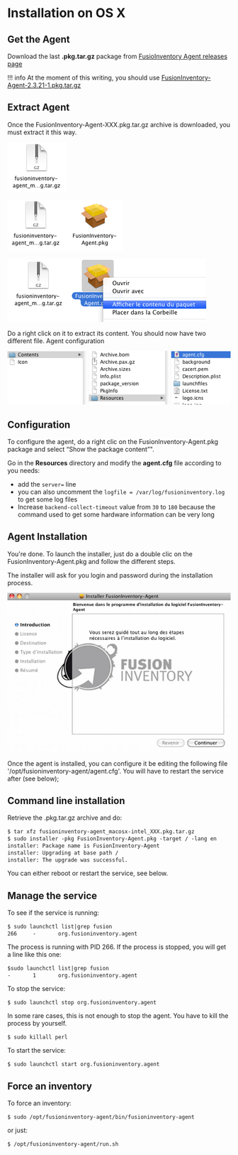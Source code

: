 # Installation on OS X

## Get the Agent

Download the last **.pkg.tar.gz** package from [FusioInventory Agent releases page](https://github.com/fusioninventory/fusioninventory-agent/releases)

!!! info
    At the moment of this writing, you should use <a href='https://github.com/fusioninventory/fusioninventory-agent/releases/download/2.3.21/FusionInventory-Agent-2.3.21-1.pkg.tar.gz'>FusionInventory-Agent-2.3.21-1.pkg.tar.gz</a>

## Extract Agent

Once the FusionInventory-Agent-XXX.pkg.tar.gz archive is downloaded, you must extract it this way.

![](../../../assets/agent/installation/macosx/FusionInventoryAgent-1.png)

![](../../../assets/agent/installation/macosx/FusionInventoryAgent-2.png)

![](../../../assets/agent/installation/macosx/FusionInventoryAgent-3.png)

Do a right click on it to extract its content. You should now have two different file.
Agent configuration

![](../../../assets/agent/installation/macosx/FusionInventoryAgent-4.png)

## Configuration

To configure the agent, do a right clic on the FusionInventory-Agent.pkg package and select “Show the package content”".

Go in the **Resources** directory and modify the **agent.cfg** file according to you needs:

* add the `server=` line
* you can also uncomment the `logfile = /var/log/fusioninventory.log` to get some log files
* Increase `backend-collect-timeout` value from `30` to `180` because the command used to get some hardware information can be very long

## Agent Installation

You're done. To launch the installer, just do a double clic on the FusionInventory-Agent.pkg and follow the different steps.

The installer will ask for you login and password during the installation process.

![](../../../assets/agent/installation/macosx/FusionInventoryAgent-5.png)

Once the agent is installed, you can configure it be editing the following file '/opt/fusioninventory-agent/agent.cfg'.
You will have to restart the service after (see below);

## Command line installation

Retrieve the .pkg.tar.gz archive and do:

``` shell
$ tar xfz fusioninventory-agent_macosx-intel_XXX.pkg.tar.gz
$ sudo installer -pkg FusionInventory-Agent.pkg -target / -lang en
installer: Package name is FusionInventory-Agent
installer: Upgrading at base path /
installer: The upgrade was successful.
```

You can either reboot or restart the service, see below.

## Manage the service

To see if the service is running:

``` shell
$ sudo launchctl list|grep fusion
266     -       org.fusioninventory.agent
```

The process is running with PID 266. If the process is stopped, you will get a line like this
one:

``` shell
$sudo launchctl list|grep fusion
-       1       org.fusioninventory.agent
```

To stop the service:

``` shell
$ sudo launchctl stop org.fusioninventory.agent
```

In some rare cases, this is not enough to stop the agent. You have to kill the process by yourself.

``` shell
$ sudo killall perl
```

To start the service:

``` shell
$ sudo launchctl start org.fusioninventory.agent
```

## Force an inventory

To force an inventory:

``` shell
$ sudo /opt/fusioninventory-agent/bin/fusioninventory-agent
```

or just:

``` shell
$ /opt/fusioninventory-agent/run.sh
```
